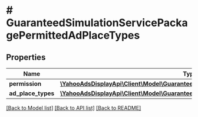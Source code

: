 # # GuaranteedSimulationServicePackagePermittedAdPlaceTypes

## Properties

Name | Type | Description | Notes
------------ | ------------- | ------------- | -------------
**permission** | [**\YahooAdsDisplayApi\Client\Model\GuaranteedSimulationServicePackagePermissionType**](GuaranteedSimulationServicePackagePermissionType.md) |  | [optional]
**ad_place_types** | [**\YahooAdsDisplayApi\Client\Model\GuaranteedSimulationServiceAdPlaceType[]**](GuaranteedSimulationServiceAdPlaceType.md) |  | [optional]

[[Back to Model list]](../../README.md#models) [[Back to API list]](../../README.md#endpoints) [[Back to README]](../../README.md)
